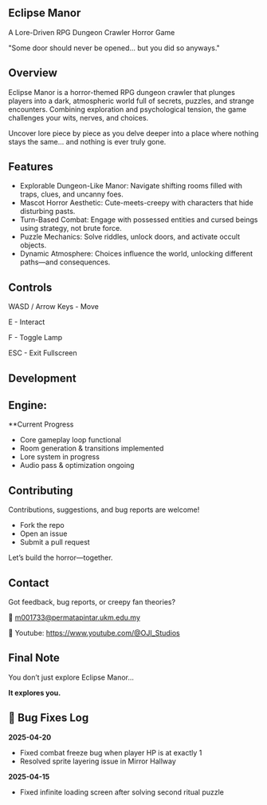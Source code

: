 ## Eclipse Manor

A Lore-Driven RPG Dungeon Crawler Horror Game

"Some door should never be opened... but you did so anyways."

## Overview

Eclipse Manor is a horror-themed RPG dungeon crawler that plunges players into a dark, atmospheric world full of secrets, puzzles, and strange encounters. Combining exploration and psychological tension, the game challenges your wits, nerves, and choices.

Uncover lore piece by piece as you delve deeper into a place where nothing stays the same... and nothing is ever truly gone.

## Features

- Explorable Dungeon-Like Manor: Navigate shifting rooms filled with traps, clues, and uncanny foes.
- Mascot Horror Aesthetic: Cute-meets-creepy with characters that hide disturbing pasts.
- Turn-Based Combat: Engage with possessed entities and cursed beings using strategy, not brute force.
- Puzzle Mechanics: Solve riddles, unlock doors, and activate occult objects.
- Dynamic Atmosphere: Choices influence the world, unlocking different paths—and consequences.

## Controls

WASD / Arrow Keys - Move

E - Interact

F - Toggle Lamp

ESC - Exit Fullscreen

## Development

## Engine: 

**Current Progress
- Core gameplay loop functional
- Room generation & transitions implemented
- Lore system in progress
- Audio pass & optimization ongoing

## Contributing

Contributions, suggestions, and bug reports are welcome!
- Fork the repo
- Open an issue
- Submit a pull request

Let’s build the horror—together.

## Contact

Got feedback, bug reports, or creepy fan theories?

📧 m001733@permatapintar.ukm.edu.my

💬 Youtube: https://www.youtube.com/@OJI_Studios

## Final Note

You don’t just explore Eclipse Manor...

**It explores you.**

## 🐞 Bug Fixes Log

**2025-04-20**
- Fixed combat freeze bug when player HP is at exactly 1
- Resolved sprite layering issue in Mirror Hallway

**2025-04-15**
- Fixed infinite loading screen after solving second ritual puzzle

